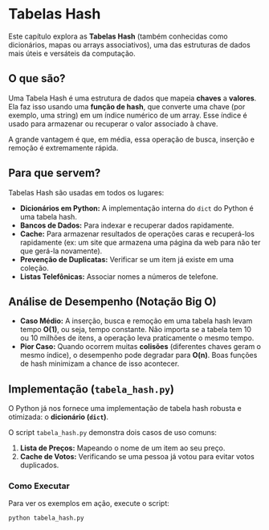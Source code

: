 # Tabelas Hash

Este capítulo explora as **Tabelas Hash** (também conhecidas como dicionários, mapas ou arrays associativos), uma das estruturas de dados mais úteis e versáteis da computação.

## O que são?

Uma Tabela Hash é uma estrutura de dados que mapeia **chaves** a **valores**. Ela faz isso usando uma **função de hash**, que converte uma chave (por exemplo, uma string) em um índice numérico de um array. Esse índice é usado para armazenar ou recuperar o valor associado à chave.

A grande vantagem é que, em média, essa operação de busca, inserção e remoção é extremamente rápida.

## Para que servem?

Tabelas Hash são usadas em todos os lugares:

- **Dicionários em Python:** A implementação interna do `dict` do Python é uma tabela hash.
- **Bancos de Dados:** Para indexar e recuperar dados rapidamente.
- **Cache:** Para armazenar resultados de operações caras e recuperá-los rapidamente (ex: um site que armazena uma página da web para não ter que gerá-la novamente).
- **Prevenção de Duplicatas:** Verificar se um item já existe em uma coleção.
- **Listas Telefônicas:** Associar nomes a números de telefone.

## Análise de Desempenho (Notação Big O)

- **Caso Médio:** A inserção, busca e remoção em uma tabela hash levam tempo **O(1)**, ou seja, tempo constante. Não importa se a tabela tem 10 ou 10 milhões de itens, a operação leva praticamente o mesmo tempo.
- **Pior Caso:** Quando ocorrem muitas **colisões** (diferentes chaves geram o mesmo índice), o desempenho pode degradar para **O(n)**. Boas funções de hash minimizam a chance de isso acontecer.

## Implementação (`tabela_hash.py`)

O Python já nos fornece uma implementação de tabela hash robusta e otimizada: o **dicionário (`dict`)**.

O script `tabela_hash.py` demonstra dois casos de uso comuns:

1.  **Lista de Preços:** Mapeando o nome de um item ao seu preço.
2.  **Cache de Votos:** Verificando se uma pessoa já votou para evitar votos duplicados.

### Como Executar

Para ver os exemplos em ação, execute o script:

```bash
python tabela_hash.py
```
